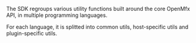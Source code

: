 The SDK regroups various utility functions built around the core OpenMfx API, in multiple programming languages.

For each language, it is splitted into common utils, host-specific utils and plugin-specific utils.
